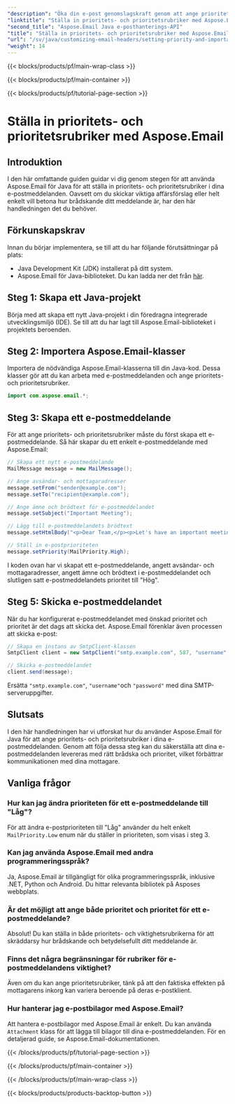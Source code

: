 ```yaml
---
"description": "Öka din e-post genomslagskraft genom att ange prioritets- och prioritetsrubriker med Aspose.Email för Java. Lär dig hur i den här steg-för-steg-guiden."
"linktitle": "Ställa in prioritets- och prioritetsrubriker med Aspose.Email"
"second_title": "Aspose.Email Java e-posthanterings-API"
"title": "Ställa in prioritets- och prioritetsrubriker med Aspose.Email"
"url": "/sv/java/customizing-email-headers/setting-priority-and-importance-headers/"
"weight": 14
---
```


{{< blocks/products/pf/main-wrap-class >}}

{{< blocks/products/pf/main-container >}}

{{< blocks/products/pf/tutorial-page-section >}}

# Ställa in prioritets- och prioritetsrubriker med Aspose.Email


## Introduktion

I den här omfattande guiden guidar vi dig genom stegen för att använda Aspose.Email för Java för att ställa in prioritets- och prioritetsrubriker i dina e-postmeddelanden. Oavsett om du skickar viktiga affärsförslag eller helt enkelt vill betona hur brådskande ditt meddelande är, har den här handledningen det du behöver.

## Förkunskapskrav

Innan du börjar implementera, se till att du har följande förutsättningar på plats:

- Java Development Kit (JDK) installerat på ditt system.
- Aspose.Email för Java-biblioteket. Du kan ladda ner det från [här](https://releases.aspose.com/email/java/).

## Steg 1: Skapa ett Java-projekt

Börja med att skapa ett nytt Java-projekt i din föredragna integrerade utvecklingsmiljö (IDE). Se till att du har lagt till Aspose.Email-biblioteket i projektets beroenden.

## Steg 2: Importera Aspose.Email-klasser

Importera de nödvändiga Aspose.Email-klasserna till din Java-kod. Dessa klasser gör att du kan arbeta med e-postmeddelanden och ange prioritets- och prioritetsrubriker.

```java
import com.aspose.email.*;
```

## Steg 3: Skapa ett e-postmeddelande

För att ange prioritets- och prioritetsrubriker måste du först skapa ett e-postmeddelande. Så här skapar du ett enkelt e-postmeddelande med Aspose.Email:

```java
// Skapa ett nytt e-postmeddelande
MailMessage message = new MailMessage();

// Ange avsändar- och mottagaradresser
message.setFrom("sender@example.com");
message.setTo("recipient@example.com");

// Ange ämne och brödtext för e-postmeddelandet
message.setSubject("Important Meeting");

// Lägg till e-postmeddelandets brödtext
message.setHtmlBody("<p>Dear Team,</p><p>Let's have an important meeting tomorrow at 10 AM.</p>");

// Ställ in e-postprioriteten
message.setPriority(MailPriority.High);
```

I koden ovan har vi skapat ett e-postmeddelande, angett avsändar- och mottagaradresser, angett ämne och brödtext i e-postmeddelandet och slutligen satt e-postmeddelandets prioritet till "Hög".

## Steg 5: Skicka e-postmeddelandet

När du har konfigurerat e-postmeddelandet med önskad prioritet och prioritet är det dags att skicka det. Aspose.Email förenklar även processen att skicka e-post:

```java
// Skapa en instans av SmtpClient-klassen
SmtpClient client = new SmtpClient("smtp.example.com", 587, "username", "password");

// Skicka e-postmeddelandet
client.send(message);
```

Ersätta `"smtp.example.com"`, `"username"`och `"password"` med dina SMTP-serveruppgifter.

## Slutsats

I den här handledningen har vi utforskat hur du använder Aspose.Email för Java för att ange prioritets- och prioritetsrubriker i dina e-postmeddelanden. Genom att följa dessa steg kan du säkerställa att dina e-postmeddelanden levereras med rätt brådska och prioritet, vilket förbättrar kommunikationen med dina mottagare.

## Vanliga frågor

### Hur kan jag ändra prioriteten för ett e-postmeddelande till "Låg"?

För att ändra e-postprioriteten till "Låg" använder du helt enkelt `MailPriority.Low` enum när du ställer in prioriteten, som visas i steg 3.

### Kan jag använda Aspose.Email med andra programmeringsspråk?

Ja, Aspose.Email är tillgängligt för olika programmeringsspråk, inklusive .NET, Python och Android. Du hittar relevanta bibliotek på Asposes webbplats.

### Är det möjligt att ange både prioritet och prioritet för ett e-postmeddelande?

Absolut! Du kan ställa in både prioritets- och viktighetsrubrikerna för att skräddarsy hur brådskande och betydelsefullt ditt meddelande är.

### Finns det några begränsningar för rubriker för e-postmeddelandens viktighet?

Även om du kan ange prioritetsrubriker, tänk på att den faktiska effekten på mottagarens inkorg kan variera beroende på deras e-postklient.

### Hur hanterar jag e-postbilagor med Aspose.Email?

Att hantera e-postbilagor med Aspose.Email är enkelt. Du kan använda `Attachment` klass för att lägga till bilagor till dina e-postmeddelanden. För en detaljerad guide, se Aspose.Email-dokumentationen.

{{< /blocks/products/pf/tutorial-page-section >}}

{{< /blocks/products/pf/main-container >}}

{{< /blocks/products/pf/main-wrap-class >}}

{{< blocks/products/products-backtop-button >}}